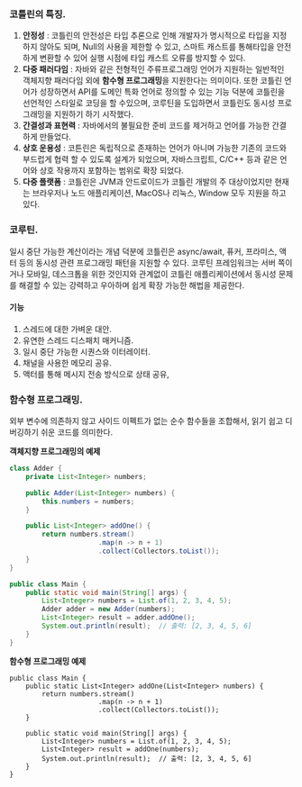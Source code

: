 ### 코틀린의 특징.
1. **안정성** : 코틀린의 안전성은 타입 추론으로 인해 개발자가 명시적으로 타입을 지정하지 않아도 되며, Null의 사용을 제한할 수 있고, 스마트 캐스트를 통해타입을 안전하게 변환할 수 있어
실행 시점에 타입 캐스트 오류를 방지할 수 있다.
2. **다중 패러다임** : 자바와 같은 전형적인 주류프로그래밍 언어가 지원하는 일반적인 객체지향 패러다임 외에 **함수형 프로그래밍**을 지원한다는 의미이다. 또한 코틀린 언어가 성장하면서
API를 도메인 특화 언어로 정의할 수 있는 기능 덕분에 코틀린을 선언적인 스타일로 코딩을 할 수있으며, 코루틴을 도입하면서 코틀린도 동시성 프로그래밍을 지원하기 하기 시작했다.
3. **간결성과 표현력** : 자바에서의 불필요한 준비 코드를 제거하고 언어를 가능한 간결하게 만들었다.
4. **상호 운용성** : 코튼린은 독립적으로 존재하는 언어가 아니며 가능한 기존의 코드와 부드럽게 협력 할 수 있도록 설계가 되었으며, 
자바스크립트, C/C++ 등과 같은 언어와 상호 작용까지 포함하는 범위로 확장 되었다.
5. **다중 플랫폼** : 코틀린은 JVM과 안드로이드가 코틀린 개발의 주 대상이었지만 현재는 브라우저나 노드 애플리케이션, MacOS나 리눅스, Window 모두 지원을 하고 있다.


### 코루틴.
   일시 중단 가능한 계산이라는 개념 덕분에 코틀린은 async/await, 퓨커, 프라미스, 액터 등의 동시성 관련 프로그래밍 패턴을 지원할 수 있다.
   코루틴 프레임워크는 서버 쪽이거나 모바일, 데스크톱을 위한 것인지와 관계없이 코틀린 애플리케이션에서 동시성 문제를 해결할 수 있는 강력하고 
   우아하며 쉽게 확장 가능한 해법을 제공한다.
   
#### 기능
1. 스레드에 대한 가벼운 대안.
2. 유연한 스레드 디스패치 매커니즘.
3. 일시 중단 가능한 시퀀스와 이터레이터.
4. 채널을 사용한 메모리 공유.
5. 액터를 통해 메시지 전송 방식으로 상태 공유,


### 함수형 프로그래밍.
외부 변수에 의존하지 않고 사이드 이펙트가 없는 순수 함수들을 조합해서, 읽기 쉽고 디버깅하기 쉬운 코드를 의미한다.

**객체지향 프로그래밍의 예제**
``` java
class Adder {
    private List<Integer> numbers;

    public Adder(List<Integer> numbers) {
        this.numbers = numbers;
    }

    public List<Integer> addOne() {
        return numbers.stream()
                      .map(n -> n + 1)
                      .collect(Collectors.toList());
    }
}

public class Main {
    public static void main(String[] args) {
        List<Integer> numbers = List.of(1, 2, 3, 4, 5);
        Adder adder = new Adder(numbers);
        List<Integer> result = adder.addOne();
        System.out.println(result);  // 출력: [2, 3, 4, 5, 6]
    }
}
```
**함수형 프로그래밍 예제**
```
public class Main {
    public static List<Integer> addOne(List<Integer> numbers) {
        return numbers.stream()
                      .map(n -> n + 1)
                      .collect(Collectors.toList());
    }

    public static void main(String[] args) {
        List<Integer> numbers = List.of(1, 2, 3, 4, 5);
        List<Integer> result = addOne(numbers);
        System.out.println(result);  // 출력: [2, 3, 4, 5, 6]
    }
}
```
